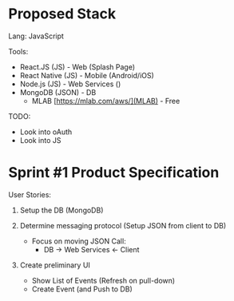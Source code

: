 Proposed Stack
=================================

Lang: JavaScript

Tools: 
   - React.JS     (JS)     -     Web (Splash Page)
   - React Native (JS)     -     Mobile (Android/iOS)
   - Node.js      (JS)     -     Web Services ()
   - MongoDB      (JSON)   -     DB
      - MLAB [https://mlab.com/aws/](MLAB)   -  Free
   

TODO: 
   - Look into oAuth
   - Look into JS


Sprint #1 Product Specification
=================================

User Stories:
   1. Setup the DB (MongoDB)

   2. Determine messaging protocol (Setup JSON from client to DB)
      - Focus on moving JSON Call: 
         - DB -> Web Services <- Client

   3. Create preliminary UI 
      - Show List of Events (Refresh on pull-down)
      - Create Event (and Push to DB)
